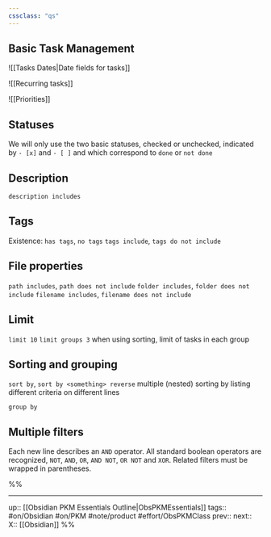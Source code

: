 ```yaml
---
cssclass: "qs"
---
```

## Basic Task Management


![[Tasks Dates|Date fields for tasks]]


![[Recurring tasks]]

![[Priorities]]

## Statuses

We will only use the two basic statuses, checked or unchecked, indicated by `- [x]` and `- [ ]` and which correspond to `done` or `not done`

## Description

`description includes`

## Tags

Existence: `has tags`, `no tags`
`tags include`, `tags do not include`

## File properties

`path includes`, `path does not include`
`folder includes`, `folder does not include`
`filename includes`, `filename does not include`

## Limit

`limit 10`
`limit groups 3` when using sorting, limit of tasks in each group

## Sorting and grouping

`sort by`, `sort by <something> reverse`
multiple (nested) sorting by listing different criteria on different lines

`group by`

## Multiple filters

Each new line describes an `AND` operator. All standard boolean operators are recognized, `NOT`, `AND`, `OR`, `AND NOT`, `OR NOT` and `XOR`. Related filters must be wrapped in parentheses.


%%

---
up:: [[Obsidian PKM Essentials Outline|ObsPKMEssentials]]
tags:: #on/Obsidian #on/PKM  #note/product #effort/ObsPKMClass 
prev:: 
next:: 
X:: [[Obsidian]]
%%